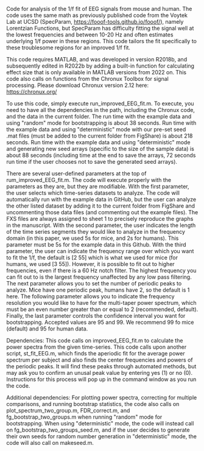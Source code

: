 Code for analysis of the 1/f fit of EEG signals from mouse and human. The code uses the same math as previously published code from the Voytek Lab at UCSD (SpecParam, https://fooof-tools.github.io/fooof/), namely Lorentzian Functions, but SpecParam has difficulty fitting the signal well at the lowest frequencies and between 10-20 Hz and often estimates underlying 1/f power in these regions. This code tailors the fit specifically to these troublesome regions for an improved 1/f fit.

This code requires MATLAB, and was developed in version R2018b, and subsequently edited in R2022b by adding a built-in function for calculating effect size that is only available in MATLAB versions from 2022 on. This code also calls on functions from the Chronux Toolbox for signal processing. Please download Chronux version 2.12 here: https://chronux.org/

To use this code, simply execute run_improved_EEG_fit.m. To execute, you need to have all the dependencies in the path, including the Chronux code, and the data in the current folder. The run time with the example data and using "random" mode for bootstrapping is about 38 seconds. Run time with the example data and using "deterministic" mode with our pre-set seed .mat files (must be added to the current folder from FigShare) is about 218 seconds. Run time with the example data and using "deterministic" mode and generating new seed arrays (specific to the size of the sample data) is about 88 seconds (including time at the end to save the arrays, 72 seconds run time if the user chooses not to save the generated seed arrays). 

There are several user-defined parameters at the top of rum_improved_EEG_fit.m. The code will execute properly with the parameters as they are, but they are modifiable. With the first parameter, the user selects which time-series datasets to analyze. The code will automatically run with the example data in GitHub, but the user can analyze the other listed dataset by adding it to the current folder from FigShare and uncommenting those data files (and commenting out the example files). The FXS files are always assigned to sheet 1 to precisely reproduce the graphs in the manuscript. With the second parameter, the user indicates the length of the time series segments they would like to analyze in the frequency domain (in this paper, we used 5s for mice, and 2s for humans). This parameter must be 5s for the example data in this Github. With the third parameter, the user can indicate the frequency range over which you want to fit the 1/f, the default is [2 55] which is what we used for mice (for humans, we used [3 55]). However, it is possible to fit out to higher frequencies, even if there is a 60 Hz notch filter. The highest frequency you can fit out to is the largest frequency unaffected by any low pass filtering. The next parameter allows you to set the number of periodic peaks to analyze. Mice have one periodic peak, humans have 2, so the default is 1 here. The following parameter allows you to indicate the frequency resolution you would like to have for the multi-taper power spectrum, which must be an even number greater than or equal to 2 (recommended, default). Finally, the last parameter controls the confidence interval you want for bootstrapping. Accepted values are 95 and 99. We recommend 99 fo mice (default) and 95 for human data.

Dependencies: This code calls on improved_EEG_fit.m to calculate the power spectra from the given time-series. This code calls upon another script, st_fit_EEG.m, which finds the aperiodic fit for the average power spectrum per subject and also finds the center frequencies and powers of the periodic peaks. It will find these peaks through automated methods, but may ask you to confirm an unusal peak value by entering yes (1) or no (0). Instructions for this process will pop up in the command window as you run the code.

Additional dependencies: For plotting power spectra, correcting for multiple comparisons, and running bootstrap statistics, the code also calls on plot_spectrum_two_group.m, FDR_correct.m, and fg_bootstrap_two_groups.m when running "random" mode for bootstrapping. When using "deterministic" mode, the code will instead call on fg_bootstrap_two_groups_seed.m, and if the user decides to generate their own seeds for random number generation in "deterministic" mode, the code will also call on makeseed.m.
